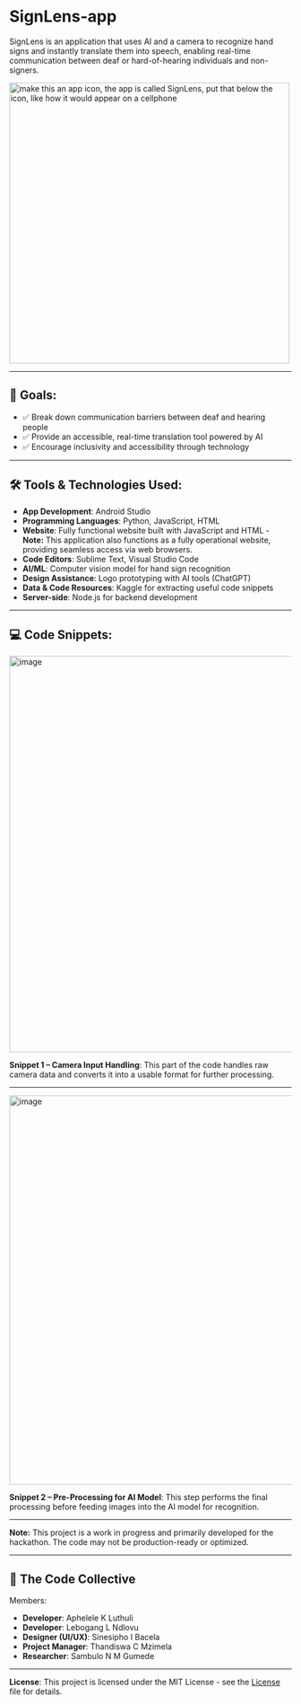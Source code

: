 # SignLens-app
SignLens is an application that uses AI and a camera to recognize hand signs and instantly translate them into speech, enabling real-time communication between deaf or hard-of-hearing individuals and non-signers.

<img width="500" height="500" alt="make this an app icon, the app is called SignLens, put that below the icon, like how it would appear on a cellphone" src="https://github.com/user-attachments/assets/df3df8dc-ab2e-4d57-9696-646625d07e12" />

---

## 🎯 Goals:
- ✅ Break down communication barriers between deaf and hearing people  
- ✅ Provide an accessible, real-time translation tool powered by AI  
- ✅ Encourage inclusivity and accessibility through technology  

---

## 🛠️ Tools & Technologies Used:
- **App Development**: Android Studio  
- **Programming Languages**:  Python, JavaScript, HTML 
- **Website**: Fully functional website built with JavaScript and HTML - **Note:** This application also functions as a fully operational website, providing seamless access via web browsers.
- **Code Editors**: Sublime Text, Visual Studio Code  
- **AI/ML**: Computer vision model for hand sign recognition
- **Design Assistance**: Logo prototyping with AI tools (ChatGPT)
- **Data & Code Resources**: Kaggle for extracting useful code snippets
- **Server-side**: Node.js for backend development

---

## 💻 Code Snippets:

<img width="937" height="706" alt="image" src="https://github.com/user-attachments/assets/4b30c733-e1fb-4874-af07-7a0d6bf75cb4" />

**Snippet 1 – Camera Input Handling**:
This part of the code handles raw camera data and converts it into a usable format for further processing.

---

<img width="1360" height="693" alt="image" src="https://github.com/user-attachments/assets/ab49d94a-0df0-405f-8387-93371e11f201" />

**Snippet 2 – Pre-Processing for AI Model**:
This step performs the final processing before feeding images into the AI model for recognition.

---

**Note:** This project is a work in progress and primarily developed for the hackathon. The code may not be production-ready or optimized.

---

## 👥 The Code Collective
Members: 
- **Developer**: Aphelele K Luthuli
- **Developer**: Lebogang L Ndlovu
- **Designer (UI/UX)**: Sinesipho I Bacela
- **Project Manager**: Thandiswa C Mzimela
- **Researcher**: Sambulo N M Gumede

---

**License**: This project is licensed under the MIT License - see the [License](LICENSE) file for details.

